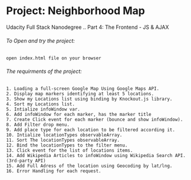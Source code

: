# Project: Neighborhood Map
Udacity Full Stack Nanodegree .. 
Part 4: The Frontend - JS & AJAX

###### To Open and try the project:
    open index.html file on your browser

###### The requirments of the project:
    1. Loading a full-screen Google Map Using Google Maps API.
    2. Display map markers identifying at least 5 locations.
    3. Show my Locations list using binding by Knockout.js library.
    4. Sort my Locations list.
    5. Intialize infoWindow var.
    6. Add infoWindow for each marker, has the marker title
    7. Create Click event for each marker (bounce and show infoWindow).
    8. Add Filter drop menu.
    9. Add place type for each location to be filtered according it.
    10. Intialize locationTypes observableArray.
    11. Sort The locationTypes observableArray.
    12. Bind the locationTypes to the filter menu.
    13. Click event for the list of locations items.
    14. Add Wikipedia Articles to infoWindow using Wikipedia Search API. (3rd-party API)
    15. Add Full Adress of the location using Geocoding by lat/lng.
    16. Error Handling for each request.